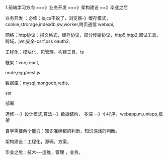 1.前端学习方向 ===》业务开发  ===》架构建设 ==》毕业之后


业务开发 ：必修：js,cs不说了，浏览器-》缓存模式，cookie,strorage,indexdb,sw,worker,跨页通信
webapi,

网络：http协议：报文格式，缓存协议，部分传输协议，http5,http2,调试工具，跨域，jwt,安全-csrf,xss
oauth2,

工程化：模块化，包管理，构建工具，ts

框架：vue,react,

node,egg/nest.js

数据库：mysql,mongodb,redis,

ssr


部署

选修---》设计模式,算法--》数据结构，  多端 --》小程序，webapp,m,uniapp,框架


自学需要两个能力：知识准确都的判断，知识深浅的判断。

架构建设：工程化，源码，方案，


毕业之后：技术---运维，管理 ，业务，


